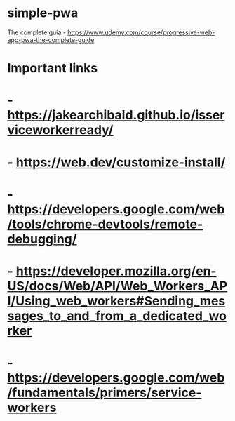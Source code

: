<!-- @format -->

# simple-pwa

The complete guia - https://www.udemy.com/course/progressive-web-app-pwa-the-complete-guide

# Important links

# - https://jakearchibald.github.io/isserviceworkerready/

# - https://web.dev/customize-install/

# - https://developers.google.com/web/tools/chrome-devtools/remote-debugging/

# - https://developer.mozilla.org/en-US/docs/Web/API/Web_Workers_API/Using_web_workers#Sending_messages_to_and_from_a_dedicated_worker

# - https://developers.google.com/web/fundamentals/primers/service-workers
